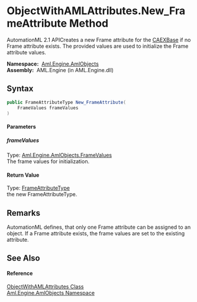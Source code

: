 ObjectWithAMLAttributes.New_FrameAttribute Method
=================================================
AutomationML 2.1 APICreates a new Frame attribute for the [CAEXBase][1] if no Frame attribute exists. The provided values are used to initialize the Frame attribute values.

  **Namespace:**  [Aml.Engine.AmlObjects][2]  
  **Assembly:**  AML.Engine (in AML.Engine.dll)

Syntax
------

```csharp
public FrameAttributeType New_FrameAttribute(
	FrameValues frameValues
)
```

#### Parameters

##### *frameValues*
Type: [Aml.Engine.AmlObjects.FrameValues][3]  
The frame values for initialization.

#### Return Value
Type: [FrameAttributeType][4]  
the new FrameAttributeType.

Remarks
-------
 AutomationML defines, that only one Frame attribute can be assigned to an object. If a Frame attribute exists, the frame values are set to the existing attribute. 

See Also
--------

#### Reference
[ObjectWithAMLAttributes Class][5]  
[Aml.Engine.AmlObjects Namespace][2]  

[1]: CAEXBase.md
[2]: ../README.md
[3]: ../FrameValues/README.md
[4]: ../FrameAttributeType/README.md
[5]: README.md
[6]: https://www.automationml.org
[7]: ../../icons/logoShade.png